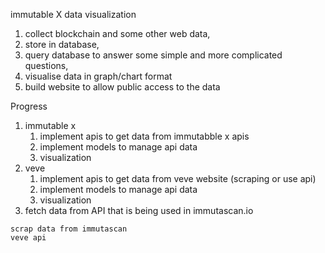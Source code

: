 immutable X data visualization


1) collect blockchain and some other web data,
2) store in database,
3) query database to answer some simple and more complicated questions,
4) visualise data in graph/chart format
5) build website to allow public access to the data


Progress
   1. immutable x
        1) implement apis to get data from immutabble x apis
        2) implement models to manage api data
        3) visualization
   2. veve
        1) implement apis to get data from veve website (scraping or use api)
        2) implement models to manage api data 
        3) visualization
  3. fetch data from API that is being used in immutascan.io
    
    scrap data from immutascan
    veve api

